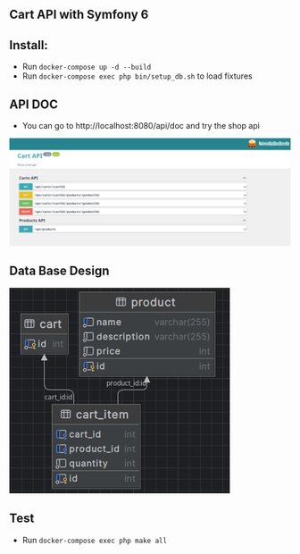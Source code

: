 ## Cart API with Symfony 6 

## Install:
* Run `docker-compose up -d --build`
* Run `docker-compose exec php bin/setup_db.sh` to load fixtures

## API DOC
* You can go to http://localhost:8080/api/doc and try the shop api  

![api doc_img](doc/img/api_doc.png)

## Data Base Design

![db_design_img](doc/img/db_design.png)

## Test
* Run `docker-compose exec php make all`
